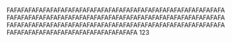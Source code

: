 FAFAFAFAFAFAFAFAFAFAFAFAFAFAFAFAFAFAFAFAFAFAFAFAFAFAFAFAFAFAFAFAFAFAFAFAFAFAFAFAFAFAFAFAFAFAFAFAFAFAFAFAFAFAFAFAFAFAFAFAFAFAFAFAFAFAFAFAFAFAFAFAFAFAFAFAFAFAFAFAFAFAFAFAFAFAFAFAFAFAFAFAFAFAFAFAFAFAFAFAFAFAFAFAFAFAFAFA
123
